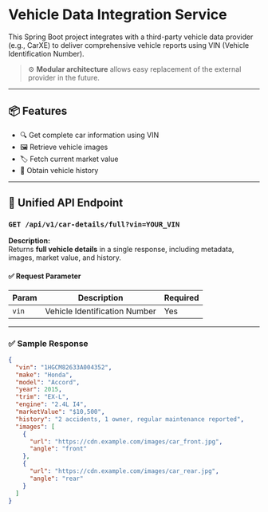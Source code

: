 # Vehicle Data Integration Service

This Spring Boot project integrates with a third-party vehicle data provider (e.g., CarXE) to deliver comprehensive vehicle reports using VIN (Vehicle Identification Number).

> ⚙️ **Modular architecture** allows easy replacement of the external provider in the future.

---

## 📦 Features

- 🔍 Get complete car information using VIN
- 🖼️ Retrieve vehicle images
- 🏷️ Fetch current market value
- 📄 Obtain vehicle history

---

## 📂 Unified API Endpoint

### `GET /api/v1/car-details/full?vin=YOUR_VIN`

**Description:**  
Returns **full vehicle details** in a single response, including metadata, images, market value, and history.

#### ✅ Request Parameter

| Param | Description                   | Required |
| ----- | ----------------------------- | -------- |
| `vin` | Vehicle Identification Number | Yes      |

---

### ✅ Sample Response

```json
{
  "vin": "1HGCM82633A004352",
  "make": "Honda",
  "model": "Accord",
  "year": 2015,
  "trim": "EX-L",
  "engine": "2.4L I4",
  "marketValue": "$10,500",
  "history": "2 accidents, 1 owner, regular maintenance reported",
  "images": [
    {
      "url": "https://cdn.example.com/images/car_front.jpg",
      "angle": "front"
    },
    {
      "url": "https://cdn.example.com/images/car_rear.jpg",
      "angle": "rear"
    }
  ]
}
```
